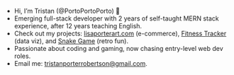 -  Hi, I’m Tristan (@PortoPortoPorto) 👋
-  Emerging full-stack developer with 2 years of self-taught MERN stack experience, after 12 years teaching English.
-  Check out my projects: [lisaporterart.com](https://lisaporterart.com) (e-commerce), [Fitness Tracker](https://github.com/PortoPortoPorto/Fitness-app) (data viz), and [Snake Game](https://github.com/PortoPortoPorto/snake2) (retro fun).
-  Passionate about coding and gaming, now chasing entry-level web dev roles.
-  Email me: tristanporterrobertson@gmail.com.

<!---
PortoPortoPorto/PortoPortoPorto is a ✨ special ✨ repository because its `README.md` (this file) appears on your GitHub profile.
You can click the Preview link to take a look at your changes.
--->

